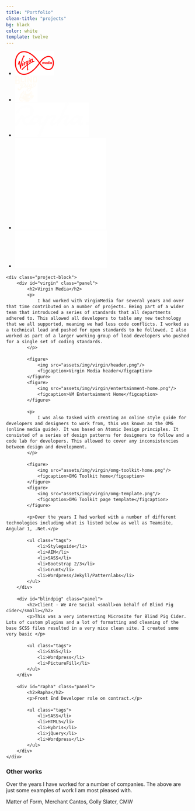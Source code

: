 ```yaml
---
title: "Portfolio"
clean-title: "projects"
bg: black
color: white
template: twelve
---
```


<div class="{{ page.clean-title }}">
    <ul>
        <li><a href="#vm" data-target="virgin" class="expand"><img src="assets/img/logos/virginmedia-logo.png" alt="Virgin Media"/></a></li>
        <li><a href="#bp" data-target="blindpig" class="expand"><img src="assets/img/logos/blind-pig-logo.png" alt="Blindpig Cider"/></a></li>
        <li><a href="#ra" data-target="rapha" class="expand"><img src="assets/img/logos/rapha.svg" alt="Rapha"/></a></li>
        <li><a href="#bt" data-target="brentwood" class="expand"><img src="assets/img/logos/ar-tutoring-logo.png" alt="ARTuition"/></a></li>
        <li><a href="#bel" data-target="belmond" class="expand"><img src="assets/img/logos/belmond-logo.svg" alt="Belmond"/></a></li>
    </ul>

    <div class="project-block">
        <div id="virgin" class="panel">
            <h2>Virgin Media</h2>
            <p>
                I had worked with VirginMedia for several years and over that time contributed on a number of projects. Being part of a wider team that introduced a series of standards that all departments adhered to. This allowed all developers to table any new technology that we all supported, meaning we had less code conflicts. I worked as a technical lead and pushed for open standards to be followed. I also worked as part of a larger working group of lead developers who pushed for a single set of coding standards.
            </p>

            <figure>
                <img src="assets/img/virgin/header.png"/>
                <figcaption>Virgin Media header</figcaption>
            </figure>
            <figure>
                <img src="assets/img/virgin/entertainment-home.png"/>
                <figcaption>VM Entertainment Home</figcaption>
            </figure>

            <p>
                I was also tasked with creating an online style guide for developers and designers to work from, this was known as the OMG (online media guide). It was based on Atomic Design principles. It consisted of a series of design patterns for designers to follow and a code lab for developers. This allowed to cover any inconsistencies between design and development.
            </p>

            <figure>
                <img src="assets/img/virgin/omg-toolkit-home.png"/>
                <figcaption>OMG Toolkit home</figcaption>
            </figure>
            <figure>
                <img src="assets/img/virgin/omg-template.png"/>
                <figcaption>OMG Toolkit page template</figcaption>
            </figure>

            <p>Over the years I had worked with a number of different technologies including what is listed below as well as Teamsite, Angular 1, .Net.</p>

            <ul class="tags">
                <li>Styleguide</li>
                <li>AEM</li>
                <li>SASS</li>
                <li>Bootstrap 2/3</li>
                <li>Grunt</li>
                <li>Wordpress/Jekyll/Patternlabs</li>
            </ul>
        </div>

        <div id="blindpig" class="panel">
            <h2>Client - We Are Social <small>on behalf of Blind Pig cider</small></h2>
            <p>This was a very interesting Microsite for Blind Pig Cider. Lots of custom plugins and a lot of formatting and cleaning of the base SCSS files resulted in a very nice clean site. I created some very basic </p>

            <ul class="tags">
                <li>SASS</li>
                <li>Wordpress</li>
                <li>PictureFill</li>
            </ul>
        </div>

        <div id="rapha" class="panel">
            <h2>Rapha</h2>
            <p>Front End Developer role on contract.</p>

            <ul class="tags">
                <li>SASS</li>
                <li>HTML5</li>
                <li>Hybris</li>
                <li>jQuery</li>
                <li>Wordpress</li>
            </ul>
        </div>
    </div>
</div>


<h3>Other works</h3>
<p>Over the years I have worked for a number of companies. The above are just some examples of work I am most pleased with.</p>
<p>Matter of Form, Merchant Cantos, Golly Slater, CMW</p>

